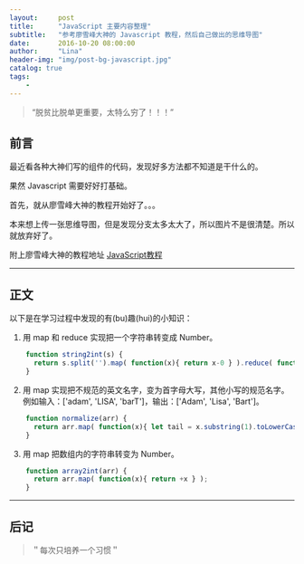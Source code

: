 ```yaml
---
layout:     post
title:      "JavaScript 主要内容整理"
subtitle:   "参考廖雪峰大神的 Javascript 教程，然后自己做出的思维导图"
date:       2016-10-20 08:00:00
author:     "Lina"
header-img: "img/post-bg-javascript.jpg"
catalog: true
tags:
    -
---
```


> “脱贫比脱单更重要，太特么穷了！！！”


## 前言

最近看各种大神们写的组件的代码，发现好多方法都不知道是干什么的。

果然 Javascript 需要好好打基础。

首先，就从廖雪峰大神的教程开始好了。。。

本来想上传一张思维导图，但是发现分支太多太大了，所以图片不是很清楚。所以就放弃好了。

附上廖雪峰大神的教程地址 [JavaScript教程](http://www.liaoxuefeng.com/wiki/001434446689867b27157e896e74d51a89c25cc8b43bdb3000)


---

## 正文

以下是在学习过程中发现的有(bu)趣(hui)的小知识：

1. 用 map 和 reduce 实现把一个字符串转变成 Number。
```javascript
    function string2int(s) {
      return s.split('').map( function(x){ return x-0 } ).reduce( function(x,y){ return x*10+y } );
    }
```

2. 用 map 实现把不规范的英文名字，变为首字母大写，其他小写的规范名字。例如输入：['adam', 'LISA', 'barT']，输出：['Adam', 'Lisa', 'Bart']。
```javascript
    function normalize(arr) {
      return arr.map( function(x){ let tail = x.substring(1).toLowerCase(); let head = x[0].toUpperCase(); return tail+head;});
    }
```

3. 用 map 把数组内的字符串转变为 Number。
```javascript
    function array2int(arr) {
      return arr.map( function(x){ return +x } );
    }
```

---

## 后记

> ＂每次只培养一个习惯＂




